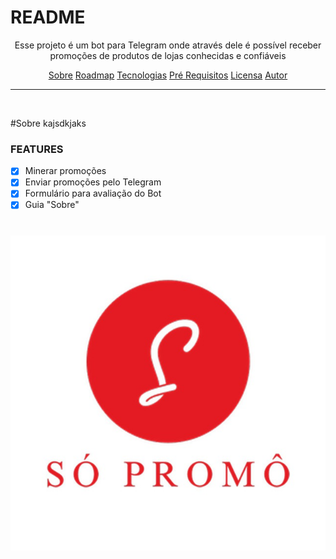 # README

<p align="center"> Esse projeto é um bot para Telegram onde através dele é possível receber promoções de produtos de lojas conhecidas e confiáveis</p>

<p align="center">
  <a href="#sobre">Sobre</a>
  <a href="#roadmap">Roadmap</a>
  <a href="#tecnologias">Tecnologias</a>
  <a href="#pre-requisitos">Pré Requisitos</a>
  <a href="#licensa">Licensa</a>
  <a href="#autor">Autor</a>
</p>

---

<br>

#Sobre
kajsdkjaks

### FEATURES

- [x] Minerar promoções
- [x] Enviar promoções pelo Telegram
- [x] Formulário para avaliação do Bot
- [x] Guia "Sobre"

<h1 align="center">
  <img alt="Readme" src="https://raw.githubusercontent.com/pedropaulodfr/sopromocao/main/image/avatar5065125335-0.jpg"/>
</h1>
